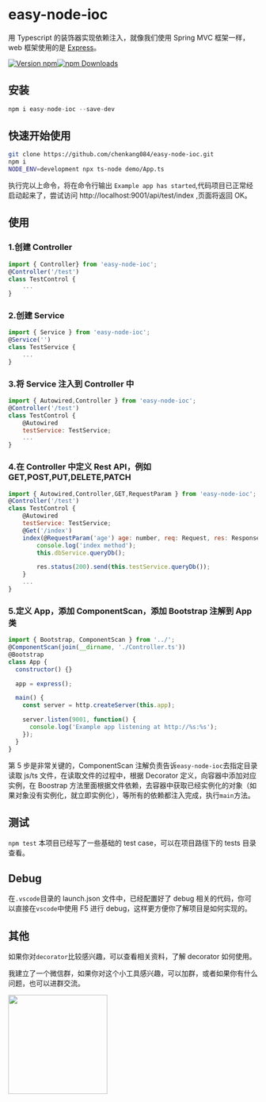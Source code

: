 # easy-node-ioc

用 Typescript 的装饰器实现依赖注入，就像我们使用 Spring MVC 框架一样，web 框架使用的是 [Express](https://expressjs.com/)。

[![Version npm](https://img.shields.io/npm/v/winston.svg?style=flat-square)](https://www.npmjs.com/package/winston)[![npm Downloads](https://img.shields.io/npm/dm/winston.svg?style=flat-square)](https://npmcharts.com/compare/winston?minimal=true)

## 安装

```js
npm i easy-node-ioc --save-dev
```

## 快速开始使用

```sh
git clone https://github.com/chenkang084/easy-node-ioc.git
npm i
NODE_ENV=development npx ts-node demo/App.ts
```

执行完以上命令，将在命令行输出 `Example app has started`,代码项目已正常经启动起来了，尝试访问 http://localhost:9001/api/test/index ,页面将返回 OK。

## 使用

### 1.创建 Controller

```javascript
import { Controller} from 'easy-node-ioc';
@Controller('/test')
class TestControl {
    ...
}
```

### 2.创建 Service

```javascript
import { Service } from 'easy-node-ioc';
@Service('')
class TestService {
    ...
}
```

### 3.将 Service 注入到 Controller 中

```javascript
import { Autowired,Controller } from 'easy-node-ioc';
@Controller('/test')
class TestControl {
    @Autowired
    testService: TestService;
    ...
}
```

### 4.在 Controller 中定义 Rest API，例如 GET,POST,PUT,DELETE,PATCH

```javascript
import { Autowired,Controller,GET,RequestParam } from 'easy-node-ioc';
@Controller('/test')
class TestControl {
    @Autowired
    testService: TestService;
    @Get('/index')
    index(@RequestParam('age') age: number, req: Request, res: Response) {
        console.log('index method');
        this.dbService.queryDb();

        res.status(200).send(this.testService.queryDb());
    }
    ...
}
```

### 5.定义 App，添加 ComponentScan，添加 Bootstrap 注解到 App 类

```javascript
import { Bootstrap, ComponentScan } from '../';
@ComponentScan(join(__dirname, './Controller.ts'))
@Bootstrap
class App {
  constructor() {}

  app = express();

  main() {
    const server = http.createServer(this.app);

    server.listen(9001, function() {
      console.log('Example app listening at http://%s:%s');
    });
  }
}
```

第 5 步是非常关键的，ComponentScan 注解负责告诉`easy-node-ioc`去指定目录读取 js/ts 文件，在读取文件的过程中，根据 Decorator 定义，向容器中添加对应实例，在 Boostrap 方法里面根据文件依赖，去容器中获取已经实例化的对象（如果对象没有实例化，就立即实例化），等所有的依赖都注入完成，执行`main`方法。

## 测试

`npm test`
本项目已经写了一些基础的 test case，可以在项目路径下的 tests 目录查看。

## Debug

在`.vscode`目录的 launch.json 文件中，已经配置好了 debug 相关的代码，你可以直接在`vscode`中使用 F5 进行 debug，这样更方便你了解项目是如何实现的。

## 其他

如果你对`decorator`比较感兴趣，可以查看相关资料，了解 decorator 如何使用。

我建立了一个微信群，如果你对这个小工具感兴趣，可以加群，或者如果你有什么问题，也可以进群交流。

<p align="left">
  <a href="https://github.com/chenkang084/easy-node-ioc">
    <img width="200" src="https://raw.githubusercontent.com/chenkang084/easy-node-ioc/master/assets/RQCode.jpeg">
  </a>
</p>
